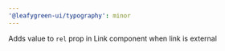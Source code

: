 ```yaml
---
'@leafygreen-ui/typography': minor
---
```


Adds value to `rel` prop in Link component when link is external
